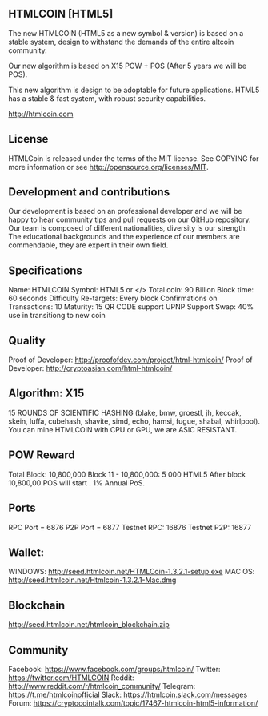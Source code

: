 ## HTMLCOIN [HTML5]

The new HTMLCOIN (HTML5 as a new symbol & version) is based on a stable system, design to withstand the demands of the entire altcoin community.

Our new algorithm is based on X15 POW + POS (After 5 years we will be POS).

This new algorithm is design to be adoptable for future applications. HTML5 has a stable & fast system, with robust security capabilities.

http://htmlcoin.com

## License

HTMLCoin is released under the terms of the MIT license. See COPYING for more information or see http://opensource.org/licenses/MIT.

## Development and contributions

Our development is based on an professional developer and we will be happy to hear community tips and pull requests on our GitHub repository. Our team is composed of different nationalities, diversity is our strength. The educational backgrounds and the experience of our members are  commendable, they are expert in their own field. 

## Specifications

Name: HTMLCOIN
Symbol: HTML5 or </>
Total coin: 90 Billion 
Block time: 60 seconds 
Difficulty Re-targets: Every block Confirmations on Transactions: 10 
Maturity: 15
QR CODE support
UPNP Support
Swap: 40% use in transitiong to new coin


## Quality

Proof of Developer: http://proofofdev.com/project/html-htmlcoin/
Proof of Developer: http://cryptoasian.com/html-htmlcoin/

## Algorithm: X15

15 ROUNDS OF SCIENTIFIC HASHING (blake, bmw, groestl, jh, keccak, skein, luffa, cubehash, shavite, simd, echo, hamsi, fugue, shabal, whirlpool). You can mine HTMLCOIN with CPU or GPU, we are ASIC RESISTANT.

## POW Reward
Total Block: 10,800,000 
Block 11 - 10,800,000: 5 000 HTML5 After block 10,800,00 POS will start . 1% Annual PoS.

## Ports

RPC Port = 6876
P2P Port = 6877
Testnet RPC: 16876
Testnet P2P: 16877 

## Wallet:
 
WINDOWS: http://seed.htmlcoin.net/HTMLCoin-1.3.2.1-setup.exe
MAC OS:  http://seed.htmlcoin.net/Htmlcoin-1.3.2.1-Mac.dmg

## Blockchain

http://seed.htmlcoin.net/htmlcoin_blockchain.zip

## Community

Facebook: https://www.facebook.com/groups/htmlcoin/
Twitter: https://twitter.com/HTMLCOIN
Reddit: http://www.reddit.com/r/htmlcoin_community/
Telegram: https://t.me/htmlcoinofficial
Slack: https://htmlcoin.slack.com/messages
Forum: https://cryptocointalk.com/topic/17467-htmlcoin-html5-information/

